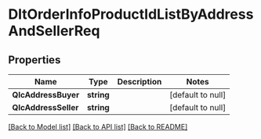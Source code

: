 # DltOrderInfoProductIdListByAddressAndSellerReq

## Properties
Name | Type | Description | Notes
------------ | ------------- | ------------- | -------------
**QlcAddressBuyer** | **string** |  | [default to null]
**QlcAddressSeller** | **string** |  | [default to null]

[[Back to Model list]](../README.md#documentation-for-models) [[Back to API list]](../README.md#documentation-for-api-endpoints) [[Back to README]](../README.md)

